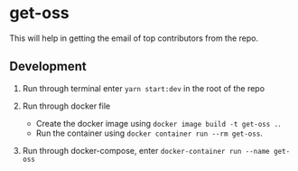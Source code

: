 # get-oss

This will help in getting the email of top contributors from the repo.

## Development

1. Run through terminal enter `yarn start:dev` in the root of the repo
2. Run through docker file

   - Create the docker image using `docker image build -t get-oss .`.
   - Run the container using `docker container run --rm get-oss`.

3. Run through docker-compose, enter `docker-container run --name get-oss`
